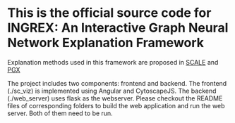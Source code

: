 # This is the official source code for INGREX: An Interactive Graph Neural Network Explanation Framework

Explanation methods used in this framework are proposed in [SCALE](https://github.com/alexbui91/SCALE) and [PGX](https://arxiv.org/abs/2208.03075)

The project includes two components: frontend and backend. The frontend (./sc_viz) is implemented using Angular and CytoscapeJS. The backend (./web_server) uses flask as the webserver. Please checkout the README files of corresponding folders to build the web application and run the web server. Both of them need to be run.


